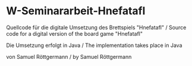 # W-Seminararbeit-Hnefatafl
Quellcode für die digitale Umsetzung des Brettspiels "Hnefatafl" /
Source code for a digital version of the board game "Hnefatafl"

Die Umsetzung erfolgt in Java / The implementation takes place in Java

von Samuel Röttgermann / by Samuel Röttgermann
